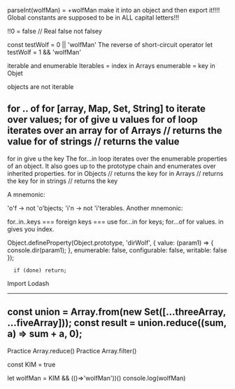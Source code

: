 parseInt(wolfMan) = +wolfMan
 make it into an object and then export it!!!!
 Global constants are supposed to be in ALL capital letters!!!


 !!0 = false // Real false not falsey

 const testWolf = 0 || 'wolfMan'
 The reverse of short-circuit operator
  let testWolf = 1 && 'wolfMan'


iterable and enumerable
Iterables = index in Arrays
enumerable = key in Objet


objects are not iterable

for .. of for [array, Map, Set, String] to iterate over values;
for of give u values
for of loop   iterates over an array
for of  Arrays // returns the value
for of  strings // returns the value
---------------------
for in give u the key
The for...in loop iterates over the enumerable properties of an object. It also goes up to the prototype chain and enumerates over inherited properties.
  for in Objects // returns the key
  for in  Arrays // returns the key
   for in  strings // returns the key


A mnemonic:

'o'f -> not 'o'bjects;
'i'n -> not 'i'terables.
Another mnemonic:

for..in..keys === foreign keys === use for...in for keys;
for...of for values.
in gives you index.


 Object.defineProperty(Object.prototype, 'dirWolf', {
        value: (param1) => {
          console.dir(param1);
        },
        enumerable: false,
        configurable: false,
        writable: false
      });


      if (done) return;


Import Lodash
    <script type="module" src="https://cdn.jsdelivr.net/npm/lodash@4.17.21/lodash.min.js" defer></script>


______________________
const union = Array.from(new Set([...threeArray, ...fiveArray]));
  const result = union.reduce((sum, a) => sum + a, 0);
  ---------------------------

Practice Array.reduce()
Practice Array.filter()

const KIM = true

let wolfMan = KIM && (()=>'wolfMan'))()
console.log(wolfMan)
